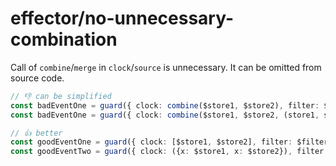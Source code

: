 # effector/no-unnecessary-combination

Call of `combine`/`merge` in `clock`/`source` is unnecessary. It can be omitted from source code.

```ts
// 👎 can be simplified
const badEventOne = guard({ clock: combine($store1, $store2), filter: $filter });
const badEventOne = guard({ clock: combine($store1, $store2, (store1, store2) => ({x: store1, y: store2})), filter: $filter });

// 👍 better
const goodEventOne = guard({ clock: [$store1, $store2], filter: $filter });
const goodEventTwo = guard({ clock: ({x: $store1, x: $store2}), filter: $filter });
```

